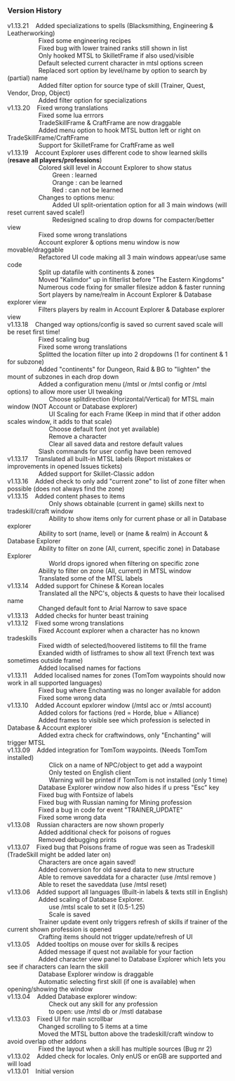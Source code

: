 ### Version History 
v1.13.21&nbsp;&nbsp;&nbsp;&nbsp;Added specializations to spells (Blacksmithing, Engineering & Leatherworking)  
&nbsp;&nbsp;&nbsp;&nbsp;&nbsp;&nbsp;&nbsp;&nbsp;&nbsp;&nbsp;&nbsp;&nbsp;&nbsp;&nbsp;&nbsp;&nbsp;&nbsp;&nbsp;Fixed some engineering recipes  
&nbsp;&nbsp;&nbsp;&nbsp;&nbsp;&nbsp;&nbsp;&nbsp;&nbsp;&nbsp;&nbsp;&nbsp;&nbsp;&nbsp;&nbsp;&nbsp;&nbsp;&nbsp;Fixed bug with lower trained ranks still shown in list  
&nbsp;&nbsp;&nbsp;&nbsp;&nbsp;&nbsp;&nbsp;&nbsp;&nbsp;&nbsp;&nbsp;&nbsp;&nbsp;&nbsp;&nbsp;&nbsp;&nbsp;&nbsp;Only hooked MTSL to SkilletFrame if also used/visible  
&nbsp;&nbsp;&nbsp;&nbsp;&nbsp;&nbsp;&nbsp;&nbsp;&nbsp;&nbsp;&nbsp;&nbsp;&nbsp;&nbsp;&nbsp;&nbsp;&nbsp;&nbsp;Default selected current character in mtsl options screen  
&nbsp;&nbsp;&nbsp;&nbsp;&nbsp;&nbsp;&nbsp;&nbsp;&nbsp;&nbsp;&nbsp;&nbsp;&nbsp;&nbsp;&nbsp;&nbsp;&nbsp;&nbsp;Replaced sort option by level/name by option to search by (partial) name  
&nbsp;&nbsp;&nbsp;&nbsp;&nbsp;&nbsp;&nbsp;&nbsp;&nbsp;&nbsp;&nbsp;&nbsp;&nbsp;&nbsp;&nbsp;&nbsp;&nbsp;&nbsp;Added filter option for source type of skill (Trainer, Quest, Vendor, Drop, Object)  
&nbsp;&nbsp;&nbsp;&nbsp;&nbsp;&nbsp;&nbsp;&nbsp;&nbsp;&nbsp;&nbsp;&nbsp;&nbsp;&nbsp;&nbsp;&nbsp;&nbsp;&nbsp;Added filter option for specializations  
v1.13.20&nbsp;&nbsp;&nbsp;&nbsp;Fixed wrong translations  
&nbsp;&nbsp;&nbsp;&nbsp;&nbsp;&nbsp;&nbsp;&nbsp;&nbsp;&nbsp;&nbsp;&nbsp;&nbsp;&nbsp;&nbsp;&nbsp;&nbsp;&nbsp;Fixed some lua errrors  
&nbsp;&nbsp;&nbsp;&nbsp;&nbsp;&nbsp;&nbsp;&nbsp;&nbsp;&nbsp;&nbsp;&nbsp;&nbsp;&nbsp;&nbsp;&nbsp;&nbsp;&nbsp;TradeSkillFrame & CraftFrame are now draggable  
&nbsp;&nbsp;&nbsp;&nbsp;&nbsp;&nbsp;&nbsp;&nbsp;&nbsp;&nbsp;&nbsp;&nbsp;&nbsp;&nbsp;&nbsp;&nbsp;&nbsp;&nbsp;Added menu option to hook MTSL button left or right on TradeSkillFrame/CraftFrame  
&nbsp;&nbsp;&nbsp;&nbsp;&nbsp;&nbsp;&nbsp;&nbsp;&nbsp;&nbsp;&nbsp;&nbsp;&nbsp;&nbsp;&nbsp;&nbsp;&nbsp;&nbsp;Support for SkilletFrame for CraftFrame as well  
v1.13.19&nbsp;&nbsp;&nbsp;&nbsp;Account Explorer uses different code to show learned skills (**resave all players/professions**)  
&nbsp;&nbsp;&nbsp;&nbsp;&nbsp;&nbsp;&nbsp;&nbsp;&nbsp;&nbsp;&nbsp;&nbsp;&nbsp;&nbsp;&nbsp;&nbsp;&nbsp;&nbsp;Colored skill level in Account Explorer to show status  
&nbsp;&nbsp;&nbsp;&nbsp;&nbsp;&nbsp;&nbsp;&nbsp;&nbsp;&nbsp;&nbsp;&nbsp;&nbsp;&nbsp;&nbsp;&nbsp;&nbsp;&nbsp;&nbsp;&nbsp;&nbsp;&nbsp;&nbsp;&nbsp;&nbsp;&nbsp;Green : learned  
&nbsp;&nbsp;&nbsp;&nbsp;&nbsp;&nbsp;&nbsp;&nbsp;&nbsp;&nbsp;&nbsp;&nbsp;&nbsp;&nbsp;&nbsp;&nbsp;&nbsp;&nbsp;&nbsp;&nbsp;&nbsp;&nbsp;&nbsp;&nbsp;&nbsp;&nbsp;Orange : can be learned  
&nbsp;&nbsp;&nbsp;&nbsp;&nbsp;&nbsp;&nbsp;&nbsp;&nbsp;&nbsp;&nbsp;&nbsp;&nbsp;&nbsp;&nbsp;&nbsp;&nbsp;&nbsp;&nbsp;&nbsp;&nbsp;&nbsp;&nbsp;&nbsp;&nbsp;&nbsp;Red : can not be learned  
&nbsp;&nbsp;&nbsp;&nbsp;&nbsp;&nbsp;&nbsp;&nbsp;&nbsp;&nbsp;&nbsp;&nbsp;&nbsp;&nbsp;&nbsp;&nbsp;&nbsp;&nbsp;Changes to options menu:  
&nbsp;&nbsp;&nbsp;&nbsp;&nbsp;&nbsp;&nbsp;&nbsp;&nbsp;&nbsp;&nbsp;&nbsp;&nbsp;&nbsp;&nbsp;&nbsp;&nbsp;&nbsp;&nbsp;&nbsp;&nbsp;&nbsp;&nbsp;&nbsp;&nbsp;&nbsp;Added UI split-orientation option for all 3 main windows (will reset current saved scale!)  
&nbsp;&nbsp;&nbsp;&nbsp;&nbsp;&nbsp;&nbsp;&nbsp;&nbsp;&nbsp;&nbsp;&nbsp;&nbsp;&nbsp;&nbsp;&nbsp;&nbsp;&nbsp;&nbsp;&nbsp;&nbsp;&nbsp;&nbsp;&nbsp;&nbsp;&nbsp;Redesigned scaling to drop downs for compacter/better view  
&nbsp;&nbsp;&nbsp;&nbsp;&nbsp;&nbsp;&nbsp;&nbsp;&nbsp;&nbsp;&nbsp;&nbsp;&nbsp;&nbsp;&nbsp;&nbsp;&nbsp;&nbsp;Fixed some wrong translations  
&nbsp;&nbsp;&nbsp;&nbsp;&nbsp;&nbsp;&nbsp;&nbsp;&nbsp;&nbsp;&nbsp;&nbsp;&nbsp;&nbsp;&nbsp;&nbsp;&nbsp;&nbsp;Account explorer & options menu window is now movable/draggable  
&nbsp;&nbsp;&nbsp;&nbsp;&nbsp;&nbsp;&nbsp;&nbsp;&nbsp;&nbsp;&nbsp;&nbsp;&nbsp;&nbsp;&nbsp;&nbsp;&nbsp;&nbsp;Refactored UI code making all 3 main windows appear/use same code   
&nbsp;&nbsp;&nbsp;&nbsp;&nbsp;&nbsp;&nbsp;&nbsp;&nbsp;&nbsp;&nbsp;&nbsp;&nbsp;&nbsp;&nbsp;&nbsp;&nbsp;&nbsp;Split up datafile with continents & zones  
&nbsp;&nbsp;&nbsp;&nbsp;&nbsp;&nbsp;&nbsp;&nbsp;&nbsp;&nbsp;&nbsp;&nbsp;&nbsp;&nbsp;&nbsp;&nbsp;&nbsp;&nbsp;Moved "Kalimdor" up in filterlist before "The Eastern Kingdoms"  
&nbsp;&nbsp;&nbsp;&nbsp;&nbsp;&nbsp;&nbsp;&nbsp;&nbsp;&nbsp;&nbsp;&nbsp;&nbsp;&nbsp;&nbsp;&nbsp;&nbsp;&nbsp;Numerous code fixing for smaller filesize addon & faster running  
&nbsp;&nbsp;&nbsp;&nbsp;&nbsp;&nbsp;&nbsp;&nbsp;&nbsp;&nbsp;&nbsp;&nbsp;&nbsp;&nbsp;&nbsp;&nbsp;&nbsp;&nbsp;Sort players by name/realm in Account Explorer & Database explorer view    
&nbsp;&nbsp;&nbsp;&nbsp;&nbsp;&nbsp;&nbsp;&nbsp;&nbsp;&nbsp;&nbsp;&nbsp;&nbsp;&nbsp;&nbsp;&nbsp;&nbsp;&nbsp;Filters players by realm in Account Explorer & Database explorer view  
v1.13.18&nbsp;&nbsp;&nbsp;&nbsp;Changed way options/config is saved so current saved scale will be reset first time!  
&nbsp;&nbsp;&nbsp;&nbsp;&nbsp;&nbsp;&nbsp;&nbsp;&nbsp;&nbsp;&nbsp;&nbsp;&nbsp;&nbsp;&nbsp;&nbsp;&nbsp;&nbsp;Fixed scaling bug  
&nbsp;&nbsp;&nbsp;&nbsp;&nbsp;&nbsp;&nbsp;&nbsp;&nbsp;&nbsp;&nbsp;&nbsp;&nbsp;&nbsp;&nbsp;&nbsp;&nbsp;&nbsp;Fixed some wrong translations  
&nbsp;&nbsp;&nbsp;&nbsp;&nbsp;&nbsp;&nbsp;&nbsp;&nbsp;&nbsp;&nbsp;&nbsp;&nbsp;&nbsp;&nbsp;&nbsp;&nbsp;&nbsp;Splitted the location filter up into 2 dropdowns (1 for continent & 1 for subzone)  
&nbsp;&nbsp;&nbsp;&nbsp;&nbsp;&nbsp;&nbsp;&nbsp;&nbsp;&nbsp;&nbsp;&nbsp;&nbsp;&nbsp;&nbsp;&nbsp;&nbsp;&nbsp;Added "continents" for Dungeon, Raid & BG to "lighten" the mount of subzones in each drop down    
&nbsp;&nbsp;&nbsp;&nbsp;&nbsp;&nbsp;&nbsp;&nbsp;&nbsp;&nbsp;&nbsp;&nbsp;&nbsp;&nbsp;&nbsp;&nbsp;&nbsp;&nbsp;Added a configuration menu (/mtsl or /mtsl config or /mtsl options) to allow more user UI tweaking  
&nbsp;&nbsp;&nbsp;&nbsp;&nbsp;&nbsp;&nbsp;&nbsp;&nbsp;&nbsp;&nbsp;&nbsp;&nbsp;&nbsp;&nbsp;&nbsp;&nbsp;&nbsp;&nbsp;&nbsp;&nbsp;&nbsp;&nbsp;&nbsp;Choose splitdirection (Horizontal/Vertical) for MTSL main window (NOT Account or Database explorer)    
&nbsp;&nbsp;&nbsp;&nbsp;&nbsp;&nbsp;&nbsp;&nbsp;&nbsp;&nbsp;&nbsp;&nbsp;&nbsp;&nbsp;&nbsp;&nbsp;&nbsp;&nbsp;&nbsp;&nbsp;&nbsp;&nbsp;&nbsp;&nbsp;UI Scaling for each Frame (Keep in mind that if other addon scales window, it adds to that scale)    
&nbsp;&nbsp;&nbsp;&nbsp;&nbsp;&nbsp;&nbsp;&nbsp;&nbsp;&nbsp;&nbsp;&nbsp;&nbsp;&nbsp;&nbsp;&nbsp;&nbsp;&nbsp;&nbsp;&nbsp;&nbsp;&nbsp;&nbsp;&nbsp;Choose default font (not yet available)  
&nbsp;&nbsp;&nbsp;&nbsp;&nbsp;&nbsp;&nbsp;&nbsp;&nbsp;&nbsp;&nbsp;&nbsp;&nbsp;&nbsp;&nbsp;&nbsp;&nbsp;&nbsp;&nbsp;&nbsp;&nbsp;&nbsp;&nbsp;&nbsp;Remove a character  
&nbsp;&nbsp;&nbsp;&nbsp;&nbsp;&nbsp;&nbsp;&nbsp;&nbsp;&nbsp;&nbsp;&nbsp;&nbsp;&nbsp;&nbsp;&nbsp;&nbsp;&nbsp;&nbsp;&nbsp;&nbsp;&nbsp;&nbsp;&nbsp;Clear all saved data and restore default values  
&nbsp;&nbsp;&nbsp;&nbsp;&nbsp;&nbsp;&nbsp;&nbsp;&nbsp;&nbsp;&nbsp;&nbsp;&nbsp;&nbsp;&nbsp;&nbsp;&nbsp;&nbsp;Slash commands for user config have been removed  
v1.13.17&nbsp;&nbsp;&nbsp;&nbsp;Translated all built-in MTSL labels (Report mistakes or improvements in opened Issues tickets)  
&nbsp;&nbsp;&nbsp;&nbsp;&nbsp;&nbsp;&nbsp;&nbsp;&nbsp;&nbsp;&nbsp;&nbsp;&nbsp;&nbsp;&nbsp;&nbsp;&nbsp;&nbsp;Added support for Skillet-Classic addon  
v1.13.16&nbsp;&nbsp;&nbsp;&nbsp;Added check to only add "current zone" to list of zone filter when possible (does not always find the zone)      
v1.13.15&nbsp;&nbsp;&nbsp;&nbsp;Added content phases to items  
&nbsp;&nbsp;&nbsp;&nbsp;&nbsp;&nbsp;&nbsp;&nbsp;&nbsp;&nbsp;&nbsp;&nbsp;&nbsp;&nbsp;&nbsp;&nbsp;&nbsp;&nbsp;&nbsp;&nbsp;&nbsp;&nbsp;&nbsp;&nbsp;Only shows obtainable (current in game) skills next to tradeskill/craft window  
&nbsp;&nbsp;&nbsp;&nbsp;&nbsp;&nbsp;&nbsp;&nbsp;&nbsp;&nbsp;&nbsp;&nbsp;&nbsp;&nbsp;&nbsp;&nbsp;&nbsp;&nbsp;&nbsp;&nbsp;&nbsp;&nbsp;&nbsp;&nbsp;Ability to show items only for current phase or all in Database explorer  
&nbsp;&nbsp;&nbsp;&nbsp;&nbsp;&nbsp;&nbsp;&nbsp;&nbsp;&nbsp;&nbsp;&nbsp;&nbsp;&nbsp;&nbsp;&nbsp;&nbsp;&nbsp;Ability to sort (name, level) or (name & realm) in Account & Database Explorer  
&nbsp;&nbsp;&nbsp;&nbsp;&nbsp;&nbsp;&nbsp;&nbsp;&nbsp;&nbsp;&nbsp;&nbsp;&nbsp;&nbsp;&nbsp;&nbsp;&nbsp;&nbsp;Ability to filter on zone (All, current, specific zone) in Database Explorer  
&nbsp;&nbsp;&nbsp;&nbsp;&nbsp;&nbsp;&nbsp;&nbsp;&nbsp;&nbsp;&nbsp;&nbsp;&nbsp;&nbsp;&nbsp;&nbsp;&nbsp;&nbsp;&nbsp;&nbsp;&nbsp;&nbsp;&nbsp;&nbsp;World drops ignored when filtering on specific zone  
&nbsp;&nbsp;&nbsp;&nbsp;&nbsp;&nbsp;&nbsp;&nbsp;&nbsp;&nbsp;&nbsp;&nbsp;&nbsp;&nbsp;&nbsp;&nbsp;&nbsp;&nbsp;Ability to filter on zone (All, current) in MTSL window  
&nbsp;&nbsp;&nbsp;&nbsp;&nbsp;&nbsp;&nbsp;&nbsp;&nbsp;&nbsp;&nbsp;&nbsp;&nbsp;&nbsp;&nbsp;&nbsp;&nbsp;&nbsp;Translated some of the MTSL labels  
v1.13.14&nbsp;&nbsp;&nbsp;&nbsp;Added support for Chinese & Korean locales  
&nbsp;&nbsp;&nbsp;&nbsp;&nbsp;&nbsp;&nbsp;&nbsp;&nbsp;&nbsp;&nbsp;&nbsp;&nbsp;&nbsp;&nbsp;&nbsp;&nbsp;&nbsp;Translated all the NPC's, objects & quests to have their localised name  
&nbsp;&nbsp;&nbsp;&nbsp;&nbsp;&nbsp;&nbsp;&nbsp;&nbsp;&nbsp;&nbsp;&nbsp;&nbsp;&nbsp;&nbsp;&nbsp;&nbsp;&nbsp;Changed default font to Arial Narrow to save space  
v1.13.13&nbsp;&nbsp;&nbsp;&nbsp;Added checks for hunter beast training  
v1.13.12&nbsp;&nbsp;&nbsp;&nbsp;Fixed some wrong translations  
&nbsp;&nbsp;&nbsp;&nbsp;&nbsp;&nbsp;&nbsp;&nbsp;&nbsp;&nbsp;&nbsp;&nbsp;&nbsp;&nbsp;&nbsp;&nbsp;&nbsp;&nbsp;Fixed Account explorer when a character has no known tradeskills  
&nbsp;&nbsp;&nbsp;&nbsp;&nbsp;&nbsp;&nbsp;&nbsp;&nbsp;&nbsp;&nbsp;&nbsp;&nbsp;&nbsp;&nbsp;&nbsp;&nbsp;&nbsp;Fixed width of selected/hoovered listitems to fill the frame  
&nbsp;&nbsp;&nbsp;&nbsp;&nbsp;&nbsp;&nbsp;&nbsp;&nbsp;&nbsp;&nbsp;&nbsp;&nbsp;&nbsp;&nbsp;&nbsp;&nbsp;&nbsp;Exanded width of listframes to show all text (French text was sometimes outside frame)  
&nbsp;&nbsp;&nbsp;&nbsp;&nbsp;&nbsp;&nbsp;&nbsp;&nbsp;&nbsp;&nbsp;&nbsp;&nbsp;&nbsp;&nbsp;&nbsp;&nbsp;&nbsp;Added localised names for factions    
v1.13.11&nbsp;&nbsp;&nbsp;&nbsp;Added localised names for zones (TomTom waypoints should now work in all supported languages)  
&nbsp;&nbsp;&nbsp;&nbsp;&nbsp;&nbsp;&nbsp;&nbsp;&nbsp;&nbsp;&nbsp;&nbsp;&nbsp;&nbsp;&nbsp;&nbsp;&nbsp;&nbsp;Fixed bug where Enchanting was no longer available for addon  
&nbsp;&nbsp;&nbsp;&nbsp;&nbsp;&nbsp;&nbsp;&nbsp;&nbsp;&nbsp;&nbsp;&nbsp;&nbsp;&nbsp;&nbsp;&nbsp;&nbsp;&nbsp;Fixed some wrong data  
v1.13.10&nbsp;&nbsp;&nbsp;&nbsp;Added Account epxlorer window (/mtsl acc or /mtsl account)  
&nbsp;&nbsp;&nbsp;&nbsp;&nbsp;&nbsp;&nbsp;&nbsp;&nbsp;&nbsp;&nbsp;&nbsp;&nbsp;&nbsp;&nbsp;&nbsp;&nbsp;&nbsp;Added colors for factions (red = Horde, blue = Alliance)  
&nbsp;&nbsp;&nbsp;&nbsp;&nbsp;&nbsp;&nbsp;&nbsp;&nbsp;&nbsp;&nbsp;&nbsp;&nbsp;&nbsp;&nbsp;&nbsp;&nbsp;&nbsp;Added frames to visible see which profession is selected in Database & Account explorer  
&nbsp;&nbsp;&nbsp;&nbsp;&nbsp;&nbsp;&nbsp;&nbsp;&nbsp;&nbsp;&nbsp;&nbsp;&nbsp;&nbsp;&nbsp;&nbsp;&nbsp;&nbsp;Added extra check for craftwindows, only "Enchanting" will trigger MTSL  
v1.13.09&nbsp;&nbsp;&nbsp;&nbsp;Added integration for TomTom waypoints. (Needs TomTom installed)  
&nbsp;&nbsp;&nbsp;&nbsp;&nbsp;&nbsp;&nbsp;&nbsp;&nbsp;&nbsp;&nbsp;&nbsp;&nbsp;&nbsp;&nbsp;&nbsp;&nbsp;&nbsp;&nbsp;&nbsp;&nbsp;&nbsp;&nbsp;&nbsp;Click on a name of NPC/object to get add a waypoint    
&nbsp;&nbsp;&nbsp;&nbsp;&nbsp;&nbsp;&nbsp;&nbsp;&nbsp;&nbsp;&nbsp;&nbsp;&nbsp;&nbsp;&nbsp;&nbsp;&nbsp;&nbsp;&nbsp;&nbsp;&nbsp;&nbsp;&nbsp;&nbsp;Only tested on English client  
&nbsp;&nbsp;&nbsp;&nbsp;&nbsp;&nbsp;&nbsp;&nbsp;&nbsp;&nbsp;&nbsp;&nbsp;&nbsp;&nbsp;&nbsp;&nbsp;&nbsp;&nbsp;&nbsp;&nbsp;&nbsp;&nbsp;&nbsp;&nbsp;Warning will be printed if TomTom is not installed (only 1 time)  
&nbsp;&nbsp;&nbsp;&nbsp;&nbsp;&nbsp;&nbsp;&nbsp;&nbsp;&nbsp;&nbsp;&nbsp;&nbsp;&nbsp;&nbsp;&nbsp;&nbsp;&nbsp;Database Explorer window now also hides if u press "Esc" key  
&nbsp;&nbsp;&nbsp;&nbsp;&nbsp;&nbsp;&nbsp;&nbsp;&nbsp;&nbsp;&nbsp;&nbsp;&nbsp;&nbsp;&nbsp;&nbsp;&nbsp;&nbsp;Fixed bug with Fontsize of labels  
&nbsp;&nbsp;&nbsp;&nbsp;&nbsp;&nbsp;&nbsp;&nbsp;&nbsp;&nbsp;&nbsp;&nbsp;&nbsp;&nbsp;&nbsp;&nbsp;&nbsp;&nbsp;Fixed bug with Russian naming for Mining profession  
&nbsp;&nbsp;&nbsp;&nbsp;&nbsp;&nbsp;&nbsp;&nbsp;&nbsp;&nbsp;&nbsp;&nbsp;&nbsp;&nbsp;&nbsp;&nbsp;&nbsp;&nbsp;Fixed a bug in code for event "TRAINER_UPDATE"  
&nbsp;&nbsp;&nbsp;&nbsp;&nbsp;&nbsp;&nbsp;&nbsp;&nbsp;&nbsp;&nbsp;&nbsp;&nbsp;&nbsp;&nbsp;&nbsp;&nbsp;&nbsp;Fixed some wrong data     
v1.13.08&nbsp;&nbsp;&nbsp;&nbsp;Russian characters are now shown properly  
&nbsp;&nbsp;&nbsp;&nbsp;&nbsp;&nbsp;&nbsp;&nbsp;&nbsp;&nbsp;&nbsp;&nbsp;&nbsp;&nbsp;&nbsp;&nbsp;&nbsp;&nbsp;Added additional check for poisons of rogues  
&nbsp;&nbsp;&nbsp;&nbsp;&nbsp;&nbsp;&nbsp;&nbsp;&nbsp;&nbsp;&nbsp;&nbsp;&nbsp;&nbsp;&nbsp;&nbsp;&nbsp;&nbsp;Removed debugging prints  
v1.13.07&nbsp;&nbsp;&nbsp;&nbsp;Fixed bug that Poisons frame of rogue was seen as Tradeskill (TradeSkill might be added later on)  
&nbsp;&nbsp;&nbsp;&nbsp;&nbsp;&nbsp;&nbsp;&nbsp;&nbsp;&nbsp;&nbsp;&nbsp;&nbsp;&nbsp;&nbsp;&nbsp;&nbsp;&nbsp;Characters are once again saved!  
&nbsp;&nbsp;&nbsp;&nbsp;&nbsp;&nbsp;&nbsp;&nbsp;&nbsp;&nbsp;&nbsp;&nbsp;&nbsp;&nbsp;&nbsp;&nbsp;&nbsp;&nbsp;Added conversion for old saved data to new structure  
&nbsp;&nbsp;&nbsp;&nbsp;&nbsp;&nbsp;&nbsp;&nbsp;&nbsp;&nbsp;&nbsp;&nbsp;&nbsp;&nbsp;&nbsp;&nbsp;&nbsp;&nbsp;Able to remove saveddata for a character (use /mtsl remove <name char> <name realm>)  
&nbsp;&nbsp;&nbsp;&nbsp;&nbsp;&nbsp;&nbsp;&nbsp;&nbsp;&nbsp;&nbsp;&nbsp;&nbsp;&nbsp;&nbsp;&nbsp;&nbsp;&nbsp;Able to reset the saveddata (use /mtsl reset)  
v1.13.06&nbsp;&nbsp;&nbsp;&nbsp;Added support all languages (Built-in labels & texts still in English)  
&nbsp;&nbsp;&nbsp;&nbsp;&nbsp;&nbsp;&nbsp;&nbsp;&nbsp;&nbsp;&nbsp;&nbsp;&nbsp;&nbsp;&nbsp;&nbsp;&nbsp;&nbsp;Added scaling of Database Explorer.  
&nbsp;&nbsp;&nbsp;&nbsp;&nbsp;&nbsp;&nbsp;&nbsp;&nbsp;&nbsp;&nbsp;&nbsp;&nbsp;&nbsp;&nbsp;&nbsp;&nbsp;&nbsp;&nbsp;&nbsp;&nbsp;&nbsp;&nbsp;&nbsp;use /mtsl scale <scale number> to set it (0.5-1.25)  
&nbsp;&nbsp;&nbsp;&nbsp;&nbsp;&nbsp;&nbsp;&nbsp;&nbsp;&nbsp;&nbsp;&nbsp;&nbsp;&nbsp;&nbsp;&nbsp;&nbsp;&nbsp;&nbsp;&nbsp;&nbsp;&nbsp;&nbsp;&nbsp;Scale is saved  
&nbsp;&nbsp;&nbsp;&nbsp;&nbsp;&nbsp;&nbsp;&nbsp;&nbsp;&nbsp;&nbsp;&nbsp;&nbsp;&nbsp;&nbsp;&nbsp;&nbsp;&nbsp;Trainer update event only triggers refresh of skills if trainer of the current shown profession is opened  
&nbsp;&nbsp;&nbsp;&nbsp;&nbsp;&nbsp;&nbsp;&nbsp;&nbsp;&nbsp;&nbsp;&nbsp;&nbsp;&nbsp;&nbsp;&nbsp;&nbsp;&nbsp;Crafting items should not trigger update/refresh of UI  
v1.13.05&nbsp;&nbsp;&nbsp;&nbsp;Added tooltips on mouse over for skills & recipes   
&nbsp;&nbsp;&nbsp;&nbsp;&nbsp;&nbsp;&nbsp;&nbsp;&nbsp;&nbsp;&nbsp;&nbsp;&nbsp;&nbsp;&nbsp;&nbsp;&nbsp;&nbsp;Added message if quest not available for your faction  
&nbsp;&nbsp;&nbsp;&nbsp;&nbsp;&nbsp;&nbsp;&nbsp;&nbsp;&nbsp;&nbsp;&nbsp;&nbsp;&nbsp;&nbsp;&nbsp;&nbsp;&nbsp;Added character view panel to Database Explorer which lets you see if characters can learn the skill  
&nbsp;&nbsp;&nbsp;&nbsp;&nbsp;&nbsp;&nbsp;&nbsp;&nbsp;&nbsp;&nbsp;&nbsp;&nbsp;&nbsp;&nbsp;&nbsp;&nbsp;&nbsp;Database Explorer window is draggable  
&nbsp;&nbsp;&nbsp;&nbsp;&nbsp;&nbsp;&nbsp;&nbsp;&nbsp;&nbsp;&nbsp;&nbsp;&nbsp;&nbsp;&nbsp;&nbsp;&nbsp;&nbsp;Automatic selecting first skill (if one is available) when opening/showing the window  
v1.13.04&nbsp;&nbsp;&nbsp;&nbsp;Added Database explorer window:  
&nbsp;&nbsp;&nbsp;&nbsp;&nbsp;&nbsp;&nbsp;&nbsp;&nbsp;&nbsp;&nbsp;&nbsp;&nbsp;&nbsp;&nbsp;&nbsp;&nbsp;&nbsp;&nbsp;&nbsp;&nbsp;&nbsp;&nbsp;&nbsp;Check out any skill for any profession  
&nbsp;&nbsp;&nbsp;&nbsp;&nbsp;&nbsp;&nbsp;&nbsp;&nbsp;&nbsp;&nbsp;&nbsp;&nbsp;&nbsp;&nbsp;&nbsp;&nbsp;&nbsp;&nbsp;&nbsp;&nbsp;&nbsp;&nbsp;&nbsp;to open: use /mtsl db or /mstl database  
v1.13.03&nbsp;&nbsp;&nbsp;&nbsp;Fixed UI for main scrollbar  
&nbsp;&nbsp;&nbsp;&nbsp;&nbsp;&nbsp;&nbsp;&nbsp;&nbsp;&nbsp;&nbsp;&nbsp;&nbsp;&nbsp;&nbsp;&nbsp;&nbsp;&nbsp;Changed scrolling to 5 items at a time  
&nbsp;&nbsp;&nbsp;&nbsp;&nbsp;&nbsp;&nbsp;&nbsp;&nbsp;&nbsp;&nbsp;&nbsp;&nbsp;&nbsp;&nbsp;&nbsp;&nbsp;&nbsp;Moved the MTSL button above the tradeskill/craft window to avoid overlap other addons  
&nbsp;&nbsp;&nbsp;&nbsp;&nbsp;&nbsp;&nbsp;&nbsp;&nbsp;&nbsp;&nbsp;&nbsp;&nbsp;&nbsp;&nbsp;&nbsp;&nbsp;&nbsp;Fixed the layout when a skill has multiple sources (Bug nr 2)  
v1.13.02&nbsp;&nbsp;&nbsp;&nbsp;Added check for locales. Only enUS or enGB are supported and will load  
v1.13.01&nbsp;&nbsp;&nbsp;&nbsp;Initial version